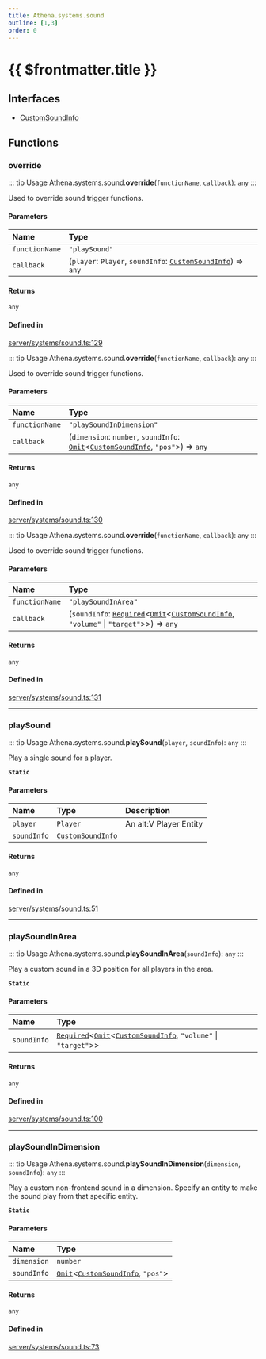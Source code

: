 ```yaml
---
title: Athena.systems.sound
outline: [1,3]
order: 0
---
```


# {{ $frontmatter.title }}


## Interfaces

- [CustomSoundInfo](../interfaces/server_systems_sound_CustomSoundInfo.md)

## Functions

### override

::: tip Usage
Athena.systems.sound.**override**(`functionName`, `callback`): `any`
:::

Used to override sound trigger functions.

#### Parameters

| Name | Type |
| :------ | :------ |
| `functionName` | ``"playSound"`` |
| `callback` | (`player`: `Player`, `soundInfo`: [`CustomSoundInfo`](../interfaces/server_systems_sound_CustomSoundInfo.md)) => `any` |

#### Returns

`any`

#### Defined in

[server/systems/sound.ts:129](https://github.com/Stuyk/altv-athena/blob/d9ae327/src/core/server/systems/sound.ts#L129)

::: tip Usage
Athena.systems.sound.**override**(`functionName`, `callback`): `any`
:::

Used to override sound trigger functions.

#### Parameters

| Name | Type |
| :------ | :------ |
| `functionName` | ``"playSoundInDimension"`` |
| `callback` | (`dimension`: `number`, `soundInfo`: [`Omit`](server_player_inventory_Internal.md#Omit)<[`CustomSoundInfo`](../interfaces/server_systems_sound_CustomSoundInfo.md), ``"pos"``\>) => `any` |

#### Returns

`any`

#### Defined in

[server/systems/sound.ts:130](https://github.com/Stuyk/altv-athena/blob/d9ae327/src/core/server/systems/sound.ts#L130)

::: tip Usage
Athena.systems.sound.**override**(`functionName`, `callback`): `any`
:::

Used to override sound trigger functions.

#### Parameters

| Name | Type |
| :------ | :------ |
| `functionName` | ``"playSoundInArea"`` |
| `callback` | (`soundInfo`: [`Required`](server_extensions_extColshape_Internal.md#Required)<[`Omit`](server_player_inventory_Internal.md#Omit)<[`CustomSoundInfo`](../interfaces/server_systems_sound_CustomSoundInfo.md), ``"volume"`` \| ``"target"``\>\>) => `any` |

#### Returns

`any`

#### Defined in

[server/systems/sound.ts:131](https://github.com/Stuyk/altv-athena/blob/d9ae327/src/core/server/systems/sound.ts#L131)

___

### playSound

::: tip Usage
Athena.systems.sound.**playSound**(`player`, `soundInfo`): `any`
:::

Play a single sound for a player.

**`Static`**

#### Parameters

| Name | Type | Description |
| :------ | :------ | :------ |
| `player` | `Player` | An alt:V Player Entity |
| `soundInfo` | [`CustomSoundInfo`](../interfaces/server_systems_sound_CustomSoundInfo.md) |  |

#### Returns

`any`

#### Defined in

[server/systems/sound.ts:51](https://github.com/Stuyk/altv-athena/blob/d9ae327/src/core/server/systems/sound.ts#L51)

___

### playSoundInArea

::: tip Usage
Athena.systems.sound.**playSoundInArea**(`soundInfo`): `any`
:::

Play a custom sound in a 3D position for all players in the area.

**`Static`**

#### Parameters

| Name | Type |
| :------ | :------ |
| `soundInfo` | [`Required`](server_extensions_extColshape_Internal.md#Required)<[`Omit`](server_player_inventory_Internal.md#Omit)<[`CustomSoundInfo`](../interfaces/server_systems_sound_CustomSoundInfo.md), ``"volume"`` \| ``"target"``\>\> |

#### Returns

`any`

#### Defined in

[server/systems/sound.ts:100](https://github.com/Stuyk/altv-athena/blob/d9ae327/src/core/server/systems/sound.ts#L100)

___

### playSoundInDimension

::: tip Usage
Athena.systems.sound.**playSoundInDimension**(`dimension`, `soundInfo`): `any`
:::

Play a custom non-frontend sound in a dimension.
Specify an entity to make the sound play from that specific entity.

**`Static`**

#### Parameters

| Name | Type |
| :------ | :------ |
| `dimension` | `number` |
| `soundInfo` | [`Omit`](server_player_inventory_Internal.md#Omit)<[`CustomSoundInfo`](../interfaces/server_systems_sound_CustomSoundInfo.md), ``"pos"``\> |

#### Returns

`any`

#### Defined in

[server/systems/sound.ts:73](https://github.com/Stuyk/altv-athena/blob/d9ae327/src/core/server/systems/sound.ts#L73)
